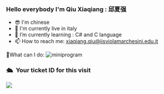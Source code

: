 ### Hello everybody I'm Qiu Xiaqiang : 邱夏强
- 😎 I'm chinese
- 🌇 I'm currently live in italy
- 🌱 I’m currently learning : C# and C language 
- 📫 How to reach me: xiaqiang.qiu@iisviolamarchesini.edu.it

🥇What can I do:
![miniprogram](https://img.shields.io/badge/-Miniprogram-333333?style=flat&logo=wechat)
### 🛳 &nbsp;Your ticket ID for this visit
<img src="https://profile-counter.glitch.me/Volcano-Yang/count.svg" />
